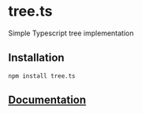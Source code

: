 # tree.ts
Simple Typescript tree implementation

## Installation
```
npm install tree.ts
```

## [Documentation](./docs/tree.ts.md)
